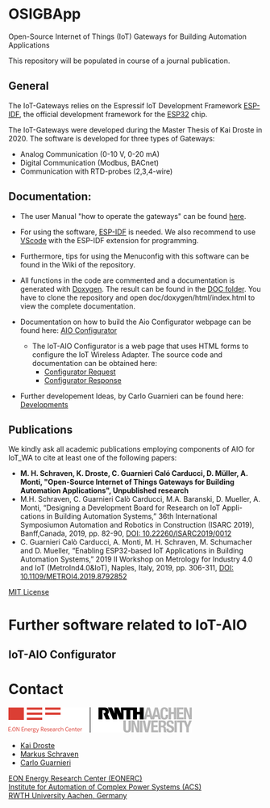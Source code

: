 # OSIGBApp
Open-Source Internet of Things (IoT) Gateways for Building Automation Applications

This repository will be populated in course of a journal publication.

<!-- openocd -f board/esp32-wrover-kit-3.3v.cfg -->

## General

The IoT-Gateways relies on the Espressif IoT Development Framework [ESP-IDF](https://github.com/espressif/esp-idf), the official development framework for the [ESP32](https://espressif.com/en/products/hardware/esp32/overview) chip.

The IoT-Gateways were developed during the Master Thesis of Kai Droste in 2020. 
The software is developed for three types of Gateways:

- Analog Communication (0-10 V, 0-20 mA)
- Digital Communication (Modbus, BACnet)
- Communication with RTD-probes (2,3,4-wire)

## Documentation:
- The user Manual "how to operate the gateways" can be found [here](Documentation/manual.pdf). 
- For using the software, [ESP-IDF](https://github.com/espressif/esp-idf) is needed. We also recommend to use [VScode](https://code.visualstudio.com/) with the ESP-IDF extension for programming.
- Furthermore, tips for using the Menuconfig with this software can be found in the Wiki of the repository.
- All functions in the code are commented and a documentation is generated with [Doxygen](https://github.com/doxygen/doxygen). The result can be found in the [DOC folder](https://github.com/RWTH-EBC/OSIGBApp/tree/main/Firmware/doc). You have to clone the repository and open doc/doxygen/html/index.html to view the complete documentation.

- Documentation on how to build the Aio Configurator webpage can be found here: [AIO Configurator](Firmware/doc/aio_configurator.md)
  - The IoT-AIO Configurator is a web page that uses HTML forms to configure the IoT Wireless Adapter.
    The source code and documentation can be obtained here:
      - [Configurator Request](Firmware/doc/markdown/aio_configurator_request.html)
      - [Configurator Response](Firmware/doc/markdown/aio_configurator_response.html)
     
- Further developement Ideas, by Carlo Guarnieri can be found here: [Developments](Firmware/doc/developments.md)

## Publications
We kindly ask all academic publications employing components of AIO for IoT_WA to cite at least one of the following papers:


<!--  - Kai Droste "[Development of a cloud controlled building automation and comparison with the current state of the art](https://git-ce.rwth-aachen.de/ebc/projects/ebc0449_bmwi_nextgenbat_ga/iot-development/iot-development.dissemination/theses/development-of-a-cloud-controlled-building-automation-and-comparison-with-the-current-state-of-the-art)", 2020 Masterthesis   -->
- **M. H. Schraven, K. Droste, C. Guarnieri Caló Carducci, D. Müller, A. Monti, "Open-Source Internet of Things Gateways for Building Automation Applications", Unpublished research**
- M.H. Schraven, C. Guarnieri Calò Carducci, M.A. Baranski, D. Mueller, A. Monti, “Designing a Development Board for Research on IoT Appli-cations in Building Automation Systems,” 36th International Symposiumon  Automation  and  Robotics  in  Construction  (ISARC  2019),  Banff,Canada, 2019, pp. 82-90, [DOI: 10.22260/ISARC2019/0012](https://doi.org/10.22260/ISARC2019/0012)
- C. Guarnieri Calò Carducci, A. Monti, M. H. Schraven, M. Schumacher and D. Mueller, “Enabling ESP32-based IoT Applications in Building Automation Systems,” 2019 II Workshop on Metrology for Industry 4.0 and IoT (MetroInd4.0&IoT), Naples, Italy, 2019, pp. 306-311, [DOI: 10.1109/METROI4.2019.8792852](https://doi.org/10.1109/METROI4.2019.8792852)

[MIT License](https://github.com/RWTH-EBC/OSIGBApp/blob/main/LICENSE)

# Further software related to IoT-AIO

## IoT-AIO Configurator



# Contact
[![EONERC EBC Logo](Firmware/doc/eonerc_logo.png)](http://www.ebc.eonerc.rwth-aachen.de)

- [Kai Droste](mailto:kai.droste@eonerc.rwth-aachen.de)
- [Markus Schraven](mailto:mschrave@eonerc.rwth-aachen.de)
- [Carlo Guarnieri](mailto:cguarnieri@eonerc.rwth-aachen.de)

[EON Energy Research Center (EONERC)](http://www.eonerc.rwth-aachen.de)  
[Institute for Automation of Complex Power Systems (ACS)](http://www.acs.eonerc.rwth-aachen.de)  
[RWTH University Aachen, Germany](http://www.rwth-aachen.de)  
